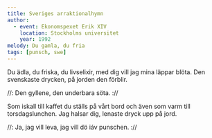 ```yaml
---
title: Sveriges arraktionalhymn
author:
  - event: Ekonomspexet Erik XIV
    location: Stockholms universitet
    year: 1992
melody: Du gamla, du fria
tags: [punsch, swe]
---
```


Du ädla, du friska, du livselixir,
med dig vill jag mina läppar blöta.
Den svenskaste drycken, på jorden den förblir.

//: Den gyllene, den underbara söta. ://

Som iskall till kaffet du ställs på vårt bord
och även som varm till torsdagslunchen.
Jag halsar dig, lenaste dryck upp på jord.

//: Ja, jag vill leva, jag vill dö iáv punschen. ://
